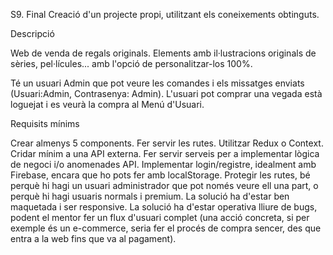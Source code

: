 S9. Final
Creació d'un projecte propi, utilitzant els coneixements obtinguts.

Descripció

Web de venda de regals originals.
Elements amb il·lustracions originals de sèries, pel·lícules... amb l'opció de personalitzar-los 100%.

Té un usuari Admin que pot veure les comandes i els missatges enviats (Usuari:Admin, Contrasenya: Admin).
L'usuari pot comprar una vegada està loguejat i es veurà la compra al Menú d'Usuari.


Requisits mínims

Crear almenys 5 components.
Fer servir les rutes.
Utilitzar Redux o Context.
Cridar mínim a una API externa.
Fer servir serveis per a implementar lògica de negoci i/o anomenades API.
Implementar login/registre, idealment amb Firebase, encara que ho pots fer amb localStorage.
Protegir les rutes, bé perquè hi hagi un usuari administrador que pot només veure ell una part, o perquè hi hagi usuaris normals i premium.
La solució ha d'estar ben maquetada i ser responsive.
La solució ha d'estar operativa lliure de bugs, podent el mentor fer un flux d'usuari complet (una acció concreta, si per exemple és un e-commerce, seria fer el procés de compra sencer, des que entra a la web fins que va al pagament).
